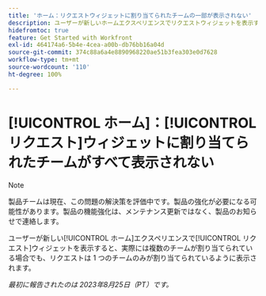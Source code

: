 ```yaml
---
title: 'ホーム：リクエストウィジェットに割り当てられたチームの一部が表示されない'
description: ユーザーが新しいホームエクスペリエンスでリクエストウィジェットを表示すると、実際には複数のチームが割り当てられている場合でも、リクエストは 1 つのチームのみが割り当てられているように表示されます。
hidefromtoc: true
feature: Get Started with Workfront
exl-id: 464174a6-5b4e-4cea-a00b-db76bb16a04d
source-git-commit: 374c88a6a4e8890968220ae51b3fea303e0d7628
workflow-type: tm+mt
source-wordcount: '110'
ht-degree: 100%

---
```


# [!UICONTROL ホーム]：[!UICONTROL リクエスト]ウィジェットに割り当てられたチームがすべて表示されない

>[!NOTE]
>
>製品チームは現在、この問題の解決策を評価中です。製品の強化が必要になる可能性があります。製品の機能強化は、メンテナンス更新ではなく、製品のお知らせで連絡します。

ユーザーが新しい[!UICONTROL ホーム]エクスペリエンスで[!UICONTROL リクエスト]ウィジェットを表示すると、実際には複数のチームが割り当てられている場合でも、リクエストは 1 つのチームのみが割り当てられているように表示されます。

_最初に報告されたのは 2023年8月25日（PT）です。_
